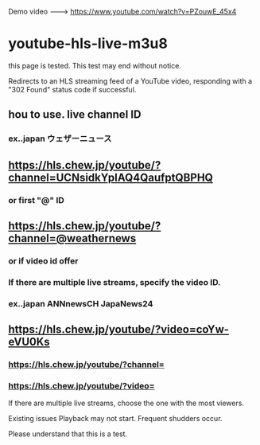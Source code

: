 Demo video ---> https://www.youtube.com/watch?v=PZouwE_45x4

# youtube-hls-live-m3u8

this page is tested.
This test may end without notice.

Redirects to an HLS streaming feed of a YouTube video,
responding with a "302 Found" status code if successful.

## hou to use. live channel ID
### ex..japan ウェザーニュース
## https://hls.chew.jp/youtube/?channel=UCNsidkYpIAQ4QaufptQBPHQ

### or first "@" ID

## https://hls.chew.jp/youtube/?channel=@weathernews

### or  if video id offer
### If there are multiple live streams, specify the video ID.
### ex..japan ANNnewsCH JapaNews24
## https://hls.chew.jp/youtube/?video=coYw-eVU0Ks

### https://hls.chew.jp/youtube/?channel=
### https://hls.chew.jp/youtube/?video=

If there are multiple live streams, choose the one with the most viewers.

Existing issues
Playback may not start.
Frequent shudders occur.

Please understand that this is a test.
